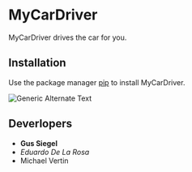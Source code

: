 # MyCarDriver
MyCarDriver drives the car for you.
## Installation
Use the package manager [pip](https://pypi.org/project/pip/) to install MyCarDriver.

![Generic Alternate Text](https://pypi.org/static/images/logo-small.95de8436.svg)
## Deverlopers
- **Gus Siegel**
- *Eduardo De La Rosa*
- Michael Vertin

